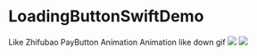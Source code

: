 # LoadingButtonSwiftDemo
Like Zhifubao PayButton Animation
      Animation like down gif
            ![ ](http://ww3.sinaimg.cn/mw690/b383e575gw1ex5pehic8pg20hs0qoth4.gif)
            ![ ](http://ww2.sinaimg.cn/mw690/b383e575gw1ex5pe7pp2ug20hs0qodos.gif)
